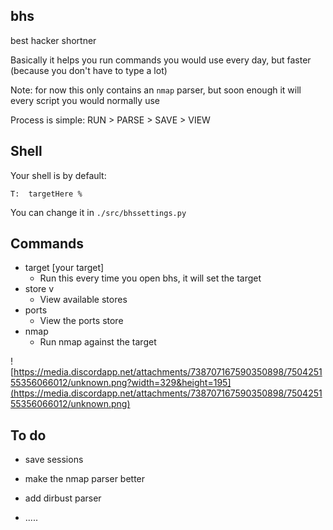 bhs
- 
best hacker shortner


Basically it helps you run commands you would use every day, but faster (because you don't have to type a lot)

Note: for now this only contains an `nmap` parser, but soon enough it will every script you would normally use

Process is simple: RUN > PARSE > SAVE > VIEW

## Shell

Your shell is by default: 
```
T:  targetHere % 
```
You can change it in `./src/bhssettings.py`

## Commands

- target [your target]
    - Run this every time you open bhs, it will set the target
- store v
    - View available stores
- ports
    - View the ports store
- nmap
    - Run nmap against the target

![https://media.discordapp.net/attachments/738707167590350898/750425155356066012/unknown.png?width=329&height=195](https://media.discordapp.net/attachments/738707167590350898/750425155356066012/unknown.png)

## To do

- save sessions

- make the nmap parser better

- add dirbust parser

- .....

